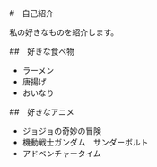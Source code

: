 #　自己紹介

私の好きなものを紹介します。

##　好きな食べ物

- ラーメン
- 唐揚げ
- おいなり

##　好きなアニメ

 - ジョジョの奇妙の冒険
 - 機動戦士ガンダム　サンダーボルト
 - アドベンチャータイム  
 
